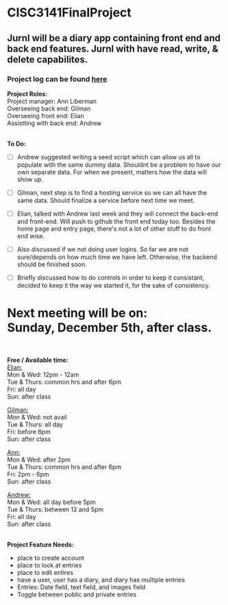 # CISC3141FinalProject
## Jurnl will be a diary app containing front end and back end features. Jurnl with have read, write, & delete capabilites. 
### Project log can be found [here](https://docs.google.com/spreadsheets/d/1nErqF08F0zkLsUQIwgYAL4NGpi0mv8W7p4hD1mMQAXg/edit#gid=0)

**Project Roles:** <br>
Project manager: Ann Liberman <br>
Overseeing back end: Gilman <br>
Overseeing front end: Elian <br>
Assistting with back end: Andrew <br>
<br>

**To Do:** <br>
- [ ] Andrew suggested writing a seed script which can allow us all to populate with the same dummy data. Shouldnt be a problem to have our own separate data. For when we present, matters how the data will show up.  

- [ ] Gilman, next step is to find a hosting service so we can all have the same data. Should finalize a service before next time we meet. 

- [ ] Elian, talked with Andrew last week and they will connect the back-end and front-end. Will push to github the front end today too. Besides the home page and entry page, there's not a lot of other stuff to do front end wise. 

- [ ] Also discussed if we not doing user logins. So far we are not sure/depends on how much time we have left. Otherwise, the backend should be finished soon.

- [ ] Briefly discussed how to do controls in order to keep it consistant, decided to keep it the way we started it, for the sake of consistency. 

**Next meeting will be on:**<br> 
Sunday, December 5th, after class. <br>
=======
<br>

**Free / Available time:** <br>
<ins>Elian:</ins> <br>
Mon & Wed: 12pm - 12am <br>
Tue & Thurs: common hrs and after 6pm <br> 
Fri: all day <br>
Sun: after class <br>

<ins>Gilman:</ins> <br>
Mon & Wed: not avail <br>
Tue & Thurs: all day <br>
Fri: before 6pm  <br>
Sun: after class <br>

<ins>Ann:</ins> <br>
Mon & Wed: after 2pm <br>
Tue & Thurs: common hrs and after 6pm <br>
Fri: 2pm - 6pm <br>
Sun: after class <br>

<ins>Andrew:</ins> <br>
Mon & Wed: all day before 5pm <br>
Tue & Thurs: between 12 and 5pm <br>
Fri: all day <br>
Sun: after class <br>
<br>

**Project Feature Needs:** <br>
- place to create account <br>
- place to look at entries <br>
- place to edit entires <br>
- have a user, user has a diary, and diary has multiple entries <br>
- Entries: Date field, text field, and images field <br>
- Toggle between public and private entries <br>

